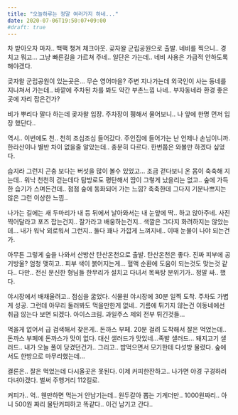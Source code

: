 ```yaml
---
title: "오늘하루는 정말 여러가지 하네..."
date: 2020-07-06T19:50:07+09:00
#draft: true
---
```

차 받아오자 마자.. 백팩 챙겨 체크아웃. 곶자왈 군립공원으로
출발. 네비를 찍으니.. 경치고 뭐고... 그냥 빠른길을 가르쳐 주네..
일단은 가는데.. 네비 사용은 가급적 안하도록 해야겠다.

곶자왈 군립공원이 있는곳은... 무슨 영어마을? 주변 지나가는데
외국인이 사는 동네를 지나쳐서 가는데.. 바깥에 주차된 차를 봐도
약간 부촌느낌 나네.. 부자동네라 환경 좋은곳에 자리 잡은건가?

비가 뿌리다 말다 하는데 곶자왈 입장.
주차장이 휑해서 물어보니.. 나 앞에 한명 먼저 입장 했단다..

역시.. 이번에도 천.. 천히 조심조심 들어갔다.
주인집에 들어가는 난 언제나 손님이니까.
한라산이나 별반 차이 없을줄 알았는데.. 충분히 다르다.
한번쯤은 와볼만 하겠다 싶었다.

습지라 그런지 곤충 보다는 버섯을 많이 볼수 있었고... 조금 
걷다보니 온 몸이 축축해 지는데.. 워낙 천천히 걷는데다
탐방로도 평탄해서 땀이 그렇게 났을리는 없고..
숲에 가득한 습기가 스며든건데.. 점점 숲에 동화되어 가는 느낌?
축축한데 그다지 기분나쁘지는 않은 그런 이상한 느낌..

나가는 길에는 새 두마리가 내 등 뒤에서 날아와서는 내 눈앞에
딱.. 하고 앉아주네. 사진 찍어달라고 포즈 잡는건지.. 잘가라고
배웅하는건지.. 색깔은 그다지 화려하지는 않았는데...
내가 워낙 외로워서 그런지.. 둘다 꽤나 가깝게 느껴지네..
이때 눈물이 나야 되는건가.

아무튼 그렇게 숲을 나와서 산방산 탄산온천으로 출발.
탄산온천은 좋다. 진짜 피부에 공기방울? 엄청 맺히고..
피부 색이 붉어지는게... 혈액 순환에 도움이 되는것도 맞는것
같다.. 다만.. 전신 문신한 형님들 한무리가 설치고 다녀서
목욕탕 분위기가.. 정말 싸.. 했다.

야시장에서 배채울려고.. 점심을 굶었다. 식물원 야시장에 30분
일찍 도착. 주차도 가볍게 성공. 그런데 아무리 둘러봐도 먹을만한게
없네.. 기름에 튀기지 않는건 이동네에선 취급 않는다 보면 되겠다.
아이스크림. 과일주스 제외 전부 튀긴것들...

먹을게 없어서 급 검색해서 찾은게.. 돈까스 부페. 20분 걸려
도착해서 잘은 먹었는데.. 돈까스 부페에 돈까스가 맛이 없다.
대신 샐러드가 맛있네...족발 샐러드... 돼지고기 샐러드.. 
내가 오늘 풀이 당겼던건가.. 그리고.. 밥먹으면서 모기한테 다섯방
물렸다. 숲에서도 한방으로 마무리했는데...

결론은.. 잘은 먹었는데 다시올곳은 못된다. 이제 커피한잔하고..
나가면 야경 구경하러 다녀야겠다. 벌써 주행거리 112킬로.

커피가.. 억.. 웬만하면 먹는거 안남기는데.. 원두갈아 뽑는 기계더만..
1000원짜리.. 아니 500원 짜리 물탄커피하고 똑같다.. 이건
남기고 간다..
